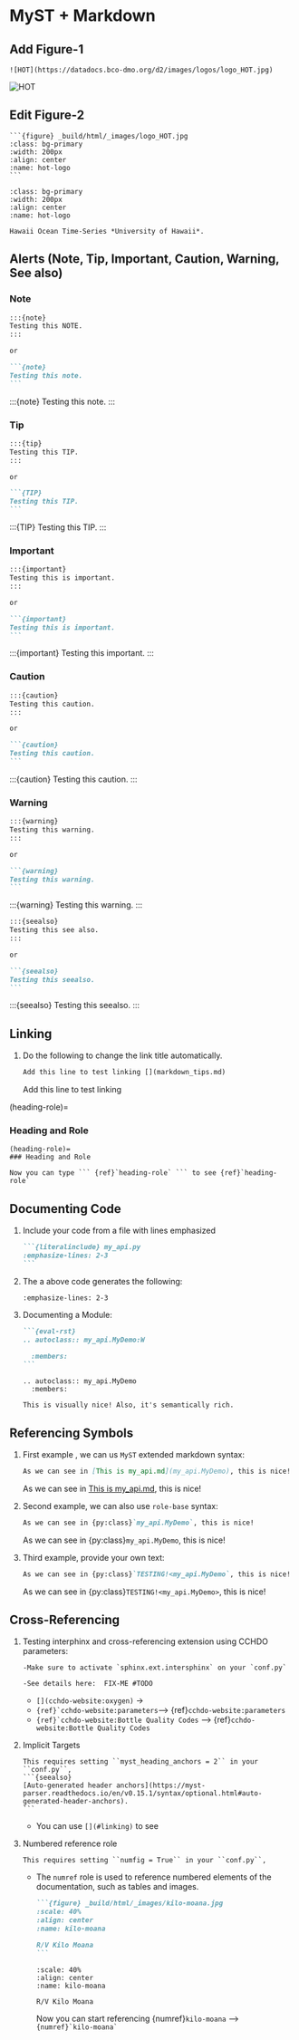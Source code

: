 # MyST + Markdown 

## Add Figure-1

`![HOT](https://datadocs.bco-dmo.org/d2/images/logos/logo_HOT.jpg)`

![HOT](https://datadocs.bco-dmo.org/d2/images/logos/logo_HOT.jpg)

## Edit Figure-2
    
````
```{figure} _build/html/_images/logo_HOT.jpg
:class: bg-primary
:width: 200px
:align: center
:name: hot-logo
```
````

```{figure} _build/html/_images/logo_HOT.jpg
:class: bg-primary
:width: 200px
:align: center
:name: hot-logo

Hawaii Ocean Time-Series *University of Hawaii*.

```

## Alerts (Note, Tip, Important, Caution, Warning, See also)

### Note
        
````markdown
:::{note}
Testing this NOTE.
:::

or 

```{note}
Testing this note.
```
````

:::{note}
Testing this note.
:::

### Tip

````markdown
:::{tip}
Testing this TIP.
:::

or 

```{TIP}
Testing this TIP.
```
````

:::{TIP}
Testing this TIP.
:::
    
### Important 

````markdown
:::{important}
Testing this is important.
:::

or 

```{important}
Testing this is important.
```
````

:::{important}
Testing this important.
:::

### Caution 

````markdown
:::{caution}
Testing this caution.
:::

or 

```{caution}
Testing this caution.
```
````

:::{caution}
Testing this caution.
:::

### Warning 

````markdown
:::{warning}
Testing this warning.
:::

or 

```{warning}
Testing this warning.
```
````

:::{warning}
Testing this warning.
:::


        
````markdown
:::{seealso}
Testing this see also.
:::

or 

```{seealso}
Testing this seealso.
```
````

:::{seealso}
Testing this seealso.
::: 
    
## Linking

1.  Do the following to change the link title automatically. 

    ```markdown
    Add this line to test linking [](markdown_tips.md)
    ``` 
    Add this line to test linking [](markdown_tips.md)

    
(heading-role)=
### Heading and Role 
    
```
(heading-role)=
### Heading and Role
```

```{note}
Now you can type ``` {ref}`heading-role` ``` to see {ref}`heading-role`
```

## Documenting Code 

1. Include your code from a file with lines emphasized

    ````markdown 
    ```{literalinclude} my_api.py
    :emphasize-lines: 2-3
    ``` 
     ````
2. The a above code generates the following:

    ```{literalinclude} my_api.py
    :emphasize-lines: 2-3
    ```
  
3. Documenting a Module: 
     
    ````markdown
    ```{eval-rst}
    .. autoclass:: my_api.MyDemo:W
  
      :members:
    ```
    ````
    
    ```{eval-rst}
    .. autoclass:: my_api.MyDemo
      :members:
    ```
    
    ```{note}
    This is visually nice! Also, it's semantically rich.
    ```

## Referencing Symbols
 
1. First example , we can us `MyST` extended markdown syntax:

    ```markdown
    As we can see in [This is my_api.md](my_api.MyDemo), this is nice!
    ```
    As we can see in [This is my_api.md](my_api.MyDemo), this is nice!

2. Second example, we can also use `role-base` syntax:

    ```markdown
    As we can see in {py:class}`my_api.MyDemo`, this is nice!
    ```
    As we can see in {py:class}`my_api.MyDemo`, this is nice!
    
3. Third example, provide your own text:

    ```markdown 
    As we can see in {py:class}`TESTING!<my_api.MyDemo`, this is nice!
    ```
    As we can see in {py:class}`TESTING!<my_api.MyDemo>`, this is nice!

## Cross-Referencing 

1. Testing interphinx and cross-referencing extension using CCHDO parameters: 

    ````{important}
    -Make sure to activate `sphinx.ext.intersphinx` on your `conf.py` 
    
    -See details here:  FIX-ME #TODO
    ````
   
    - ```[](cchdo-website:oxygen)``` -> [](cchdo-website:oxygen)
    - ````{ref}`cchdo-website:parameters````--> {ref}`cchdo-website:parameters`
    - ````{ref}`cchdo-website:Bottle Quality Codes```` -->  {ref}`cchdo-website:Bottle Quality Codes`

2. Implicit Targets

    ````{important}
    This requires setting ``myst_heading_anchors = 2`` in your ``conf.py``,
    ```{seealso}
    [Auto-generated header anchors](https://myst-parser.readthedocs.io/en/v0.15.1/syntax/optional.html#auto-generated-header-anchors).
    ```
    ````
    + You can use `[](#linking)` to see [](#linking)
    
3. Numbered reference role     

    ````{important}
    This requires setting ``numfig = True`` in your ``conf.py``,
    ````

    + The `numref` role is used to reference numbered elements of the documentation, such as tables and images.

        ````markdown
        ```{figure} _build/html/_images/kilo-moana.jpg
        :scale: 40%
        :align: center
        :name: kilo-moana
        
        R/V Kilo Moana 
        ```
        ````

        ```{figure} _build/html/_images/kilo-moana.jpg
        :scale: 40%
        :align: center
        :name: kilo-moana
    
        R/V Kilo Moana
        ```
   
        Now you can start referencing {numref}`kilo-moana` --> ``` {numref}`kilo-moana` ```

 
